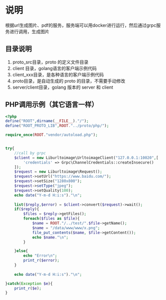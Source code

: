 # 说明

根据url生成图片、pdf的服务，服务端可以用docker进行运行，然后通过grpc服务进行调用，生成图片

## 目录说明

1. proto_src目录，proto 的定义文件目录
2. client 目录，golang语言的客户端示例代码
2. client_xxx目录，是各种语言的客户端示例代码
3. proto目录，是自动生成的 proto 的目录，不需要手动修改
4. server/client目录，golang 版本的 server 和 client

## PHP调用示例（其它语言一样）

```php
<?php
define("ROOT",dirname(__FILE__)."/");
define("ROOT_PROTO_LIB",ROOT."../proto/php/");

require_once(ROOT."vendor/autoload.php");


try{
	//call by grpc
	$client = new Liburltoimage\UrltoimageClient("127.0.0.1:10020",[
		'credentials' => Grpc\ChannelCredentials::createInsecure()
	]);
	$request = new Liburltoimage\Request();
	$request->setUrl("https://www.baidu.com/");
	$request->setSize("1280x800");
	$request->setType("jpeg");
	$request->setQuality(100);
	echo date("Y-m-d H:i:s")."\n";
	
	list($reply,$error) = $client->convert($request)->wait();
	if($reply){
		$files = $reply->getFiles();
		foreach($files as $file){
			$name = ROOT."/../test/".$file->getName();
			$name = "/data/www/www/x.png";
			file_put_contents($name, $file->getContent());
			echo $name."\n";
		}

	}else{
		echo "Error\n";
		print_r($error);
	}
	
	echo date("Y-m-d H:i:s")."\n";

}catch(Exception $e){
	print_r($e);
}
```
